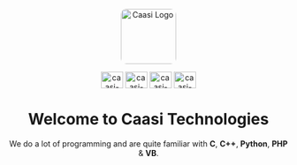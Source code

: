 <p align="center">
    <img src="https://avatars.githubusercontent.com/u/76496596?s=200&v=4" height="100" alt="Caasi Logo" style="border-radius: 10px">
</p>
<p align="center">
    <a href="https://www.facebook.com/caasi.co.zw/" target="blank"><img align="center" src="https://cdn.jsdelivr.net/npm/simple-icons@3.0.1/icons/facebook.svg" alt="caasi-facebook" height="30" width="40" /></a>
    <a href="https://instagram.com/caasi.co.zw/" target="blank"><img align="center" src="https://cdn.jsdelivr.net/npm/simple-icons@3.0.1/icons/instagram.svg" alt="caasi-twitter" height="30" width="40" /></a>
    <a href = "mailto:info@gmail.com"><img align="center" src="https://simpleicons.org/icons/gmail.svg" height="30" width="40" alt="caasi-email" /></a>
    <a href="https://twitter.com/caasi_zw/" target="blank"><img align="center" src="https://cdn.jsdelivr.net/npm/simple-icons@3.0.1/icons/twitter.svg" alt="caasi-twitter" height="30" width="40" /></a>
</p>
<h1 align="center">Welcome to Caasi Technologies</h1>
<p align="center">We do a lot of programming and are quite familiar with <strong>C</strong>, <strong>C++</strong>, <strong>Python</strong>, <strong>PHP</strong> & <strong>VB</strong>.</p>